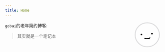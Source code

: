 ```yaml
---
title: Home
---
```


[<img src="/imgs/avatar.jpg" style="max-width:15%;min-width:40px;float:right;border-radius: 50%;border-style:solid;border-color:rgba(27,31,36,0.15)" alt="gobai's Github Repo" />](https://github.com/go-bai)


`gobai`的老年简约博客:

> 其实就是一个笔记本